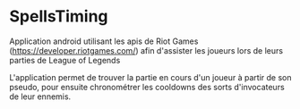 # SpellsTiming

Application android utilisant les apis de Riot Games (https://developer.riotgames.com/) 
  afin d'assister les joueurs lors de leurs parties de League of Legends

L'application permet de trouver la partie en cours d'un joueur à partir de son pseudo,
  pour ensuite chronométrer les cooldowns des sorts d'invocateurs de leur ennemis.

